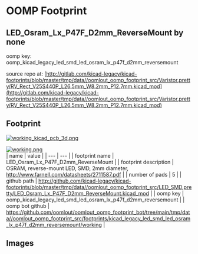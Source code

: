 # OOMP Footprint  
## LED_Osram_Lx_P47F_D2mm_ReverseMount  by none  
  
oomp key: oomp_kicad_legacy_led_smd_led_osram_lx_p47f_d2mm_reversemount  
  
source repo at: [http://gitlab.com/kicad-legacy/kicad-footprints/blob/master/tmp/data//oomlout_oomp_footprint_src/Varistor.pretty/RV_Rect_V25S440P_L26.5mm_W8.2mm_P12.7mm.kicad_mod](http://gitlab.com/kicad-legacy/kicad-footprints/blob/master/tmp/data//oomlout_oomp_footprint_src/Varistor.pretty/RV_Rect_V25S440P_L26.5mm_W8.2mm_P12.7mm.kicad_mod)  
## Footprint  
  
[![working_kicad_pcb_3d.png](working_kicad_pcb_3d_600.png)](working_kicad_pcb_3d.png)  
  
[![working.png](working_600.png)](working.png)  
| name | value | 
| --- | --- | 
| footprint name | LED_Osram_Lx_P47F_D2mm_ReverseMount | 
| footprint description | OSRAM, reverse-mount LED, SMD, 2mm diameter, http://www.farnell.com/datasheets/2711587.pdf | 
| number of pads | 5 | 
| github path | http://github.com/kicad-legacy/kicad-footprints/blob/master/tmp/data//oomlout_oomp_footprint_src/LED_SMD.pretty/LED_Osram_Lx_P47F_D2mm_ReverseMount.kicad_mod | 
| oomp key | oomp_kicad_legacy_led_smd_led_osram_lx_p47f_d2mm_reversemount | 
| oomp bot github | https://github.com/oomlout/oomlout_oomp_footprint_bot/tree/main/tmp/data//oomlout_oomp_footprint_src/footprints/kicad_legacy_led_smd_led_osram_lx_p47f_d2mm_reversemount/working | 
## Images  
